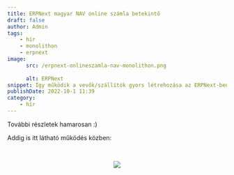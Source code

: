 ```yaml
---
title: ERPNext magyar NAV online számla betekintő
draft: false
author: Admin
tags:
    - hír
    - monolithon
    - erpnext
image:
      src: /erpnext-onlineszamla-nav-monolithon.png
      
      alt: ERPNext
snippet: Így működik a vevők/szállítók gyors létrehozása az ERPNext-ben. Ehhez a NAV online számla rendszeréből adószám alapján kapjuk az adatot. Ez az ERPNext magyar NAV kompatibilis számlázás alapja.
publishDate: 2022-10-1 11:39
category:
    - hír
---
```


<p>További részletek hamarosan :)</p><p>Addig is itt látható működés közben: </p><p><br></p><p style="text-align: center;"><img src="/jFrMpG9.gif"></p>



